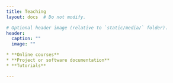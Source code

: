 ```yaml
---
title: Teaching
layout: docs  # Do not modify.

# Optional header image (relative to `static/media/` folder).
header:
  caption: ""
  image: ""

* **Online courses**
* **Project or software documentation**
* **Tutorials**

---
```


